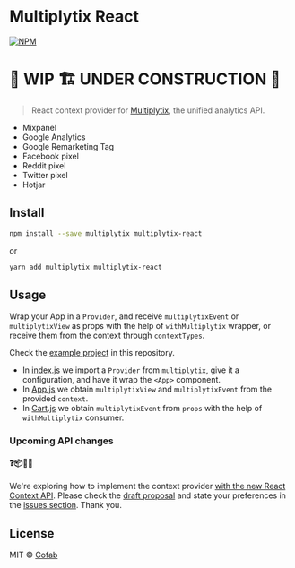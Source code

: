 # Multiplytix React

[![NPM](https://img.shields.io/npm/v/multiplytix-react.svg)](https://www.npmjs.com/package/multiplytix-react)

# 🚧 WIP 🏗 UNDER CONSTRUCTION 🚧

> React context provider for [Multiplytix](https://github.com/cofablab/multiplytix), the unified analytics API.

- Mixpanel
- Google Analytics
- Google Remarketing Tag
- Facebook pixel
- Reddit pixel
- Twitter pixel
- Hotjar


## Install

```bash
npm install --save multiplytix multiplytix-react
```

or

```bash
yarn add multiplytix multiplytix-react
```

## Usage

Wrap your App in a `Provider`, and receive `multiplytixEvent` or `multiplytixView` as props with the help of `withMultiplytix` wrapper, or receive them from the context through `contextTypes`.

Check the [example project](https://github.com/cofablab/multiplytix-react/tree/master/example) in this repository.

- In [index.js](https://github.com/cofablab/multiplytix-react/blob/master/example/src/index.js) we import a `Provider` from `multiplytix`, give it a configuration, and have it wrap the `<App>` component.
- In [App.js](https://github.com/cofablab/multiplytix-react/blob/master/example/src/App.js) we obtain `multiplytixView` and `multiplytixEvent` from the provided `context`.
- In [Cart.js](https://github.com/cofablab/multiplytix-react/blob/master/example/src/Cart.js) we obtain `multiplytixEvent`  from `props` with the help of `withMultiplytix` consumer.

### Upcoming API changes

#### ❓📦🤷‍♀️

We're exploring how to implement the context provider [with the new React Context API](https://reactjs.org/docs/context.html). Please check the [draft proposal](https://github.com/cofablab/multiplytix-react/blob/master/API_PROPOSAL.md) and state your preferences in the [issues section](https://github.com/cofablab/multiplytix-react/issues). Thank you.

## License

MIT © [Cofab](https://github.com/cofablab)
